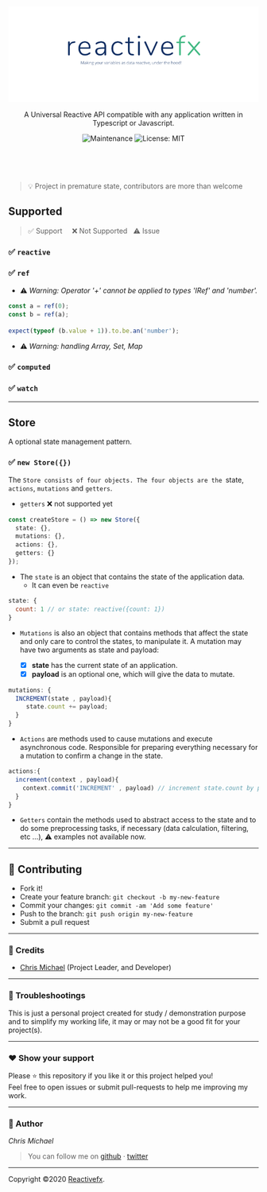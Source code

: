 <p align="center">
    <img src="./assets/img/reactive.png" />
</p>

<p align="center">
  A Universal Reactive API compatible with any application written in Typescript or Javascript.
</p>

<p align="center">
  <img alt="Maintenance" src="https://img.shields.io/badge/Maintained%3F-yes-greencolor=42b883.svg" />          
  <img alt="License: MIT" src="https://img.shields.io/badge/License-MIT-yellowcolor=42b883.svg" />
</p>

<br/>
<br/>
<br/>

> :bulb: Project in premature state, contributors are more than welcome


## Supported

> :white_check_mark: Support &nbsp;&nbsp;&nbsp;&nbsp;:x: Not Supported &nbsp;&nbsp;⚠️ Issue


### :white_check_mark: `reactive`


### :white_check_mark: `ref`

- ⚠️ *Warning: Operator '+' cannot be applied to types 'IRef<number>' and 'number'.*
```ts
const a = ref(0);
const b = ref(a);    

expect(typeof (b.value + 1)).to.be.an('number');
```

- ⚠️ *Warning: handling Array, Set, Map*


### :white_check_mark: `computed`

### :white_check_mark: `watch`

---

## Store
A optional state management pattern.


### :white_check_mark: `new Store({})`
The `Store consists of four objects. The four objects are the `state, `actions`, `mutations` and `getters`.

- `getters` :x: not supported yet

```ts
const createStore = () => new Store({
  state: {},
  mutations: {},
  actions: {},
  getters: {}
});
```

- The `state` is an object that contains the state of the application data.
  - It can even be `reactive`

```js
state: {
  count: 1 // or state: reactive({count: 1})
}
```

- `Mutations` is also an object that contains methods that affect the state and only care to control the states, to manipulate it. A mutation may have two arguments as state and payload:


  - [x] **state** has the current state of an application.
  - [x] **payload** is an optional one, which will give the data to mutate.

```js
mutations: {
  INCREMENT(state , payload){
     state.count += payload;
  }
}
```

- `Actions` are methods used to cause mutations and execute asynchronous code. Responsible for preparing everything necessary for a mutation to confirm a change in the state.

```ts
actions:{
  increment(context , payload){
    context.commit('INCREMENT' , payload) // increment state.count by payload value
  }
}
```

- `Getters` contain the methods used to abstract access to the state and to do some preprocessing tasks, if necessary (data calculation, filtering, etc …), ⚠️ examples not available now.

---




## **:handshake: Contributing**

- Fork it!
- Create your feature branch: `git checkout -b my-new-feature`
- Commit your changes: `git commit -am 'Add some feature'`
- Push to the branch: `git push origin my-new-feature`
- Submit a pull request

---

### **:busts_in_silhouette: Credits**

- [Chris Michael](https://github.com/ChrisMichaelPerezSantiago) (Project Leader, and Developer)

---

### **:anger: Troubleshootings**

This is just a personal project created for study / demonstration purpose and to simplify my working life, it may or may
not be a good fit for your project(s).

---

### **:heart: Show your support**

Please :star: this repository if you like it or this project helped you!\
Feel free to open issues or submit pull-requests to help me improving my work.


---


### **:robot: Author**

_*Chris Michael*_

> You can follow me on
[github](https://github.com/ChrisMichaelPerezSantiago)&nbsp;&middot;&nbsp;[twitter](https://twitter.com/Chris5855M)

---

Copyright ©2020 [Reactivefx](https://github.com/ChrisMichaelPerezSantiago/reactivefx).
